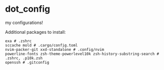 # dot_config

my configurations!

Additional packages to install:

```
exa # .zshrc
sccache mold # .cargo/config.toml
nvim-packer-git xxd-standalone # .config/nvim
powerline-fonts zsh-theme-powerlevel10k zsh-history-substring-search # .zshrc, .p10k.zsh
openssh # .gitconfig
```
 
